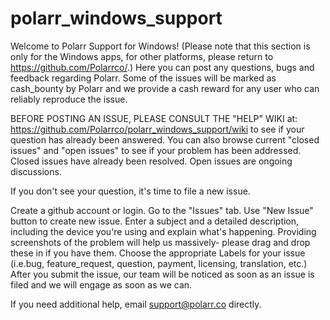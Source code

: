 # polarr_windows_support
Welcome to Polarr Support for Windows! (Please note that this section is only for the Windows apps, for other platforms, please return to https://github.com/Polarrco/.) Here you can post any questions, bugs and feedback regarding Polarr. Some of the issues will be marked as cash_bounty by Polarr and we provide a cash reward for any user who can reliably reproduce the issue.

BEFORE POSTING AN ISSUE, PLEASE CONSULT THE "HELP" WIKI at: https://github.com/Polarrco/polarr_windows_support/wiki to see if your question has already been answered. You can also browse current "closed issues" and "open issues" to see if your problem has been addressed. Closed issues have already been resolved. Open issues are ongoing discussions.

If you don't see your question, it's time to file a new issue.

Create a github account or login.
Go to the "Issues" tab.
Use "New Issue" button to create new issue.
Enter a subject and a detailed description, including the device you're using and explain what's happening. Providing screenshots of the problem will help us massively- please drag and drop these in if you have them.
Choose the appropriate Labels for your issue (i.e.bug, feature_request, question, payment, licensing, translation, etc.)
After you submit the issue, our team will be noticed as soon as an issue is filed and we will engage as soon as we can.

If you need additional help, email support@polarr.co directly.
